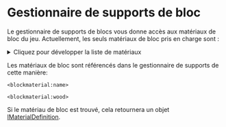 # Gestionnaire de supports de bloc

Le gestionnaire de supports de blocs vous donne accès aux matériaux de bloc du jeu. Actuellement, les seuls matériaux de bloc pris en charge sont :

<details>
    <summary>Cliquez pour développer la liste de matériaux</summary>
    <ul>
        <li>Aérien</li>
        <li>Herbe</li>
        <li>Sol</li>
        <li>Bois</li>
        <li>Roche</li>
        <li>Fer</li>
        <li>Enclume</li>
        <li>Eau</li>
        <li>Lava</li>
        <li>Feuilles</li>
        <li>Plantes</li>
        <li>Vine</li>
        <li>Éponge</li>
        <li>Tissu</li>
        <li>Feu</li>
        <li>sable</li>
        <li>Circuits</li>
        <li>Tapis</li>
        <li>Verre</li>
        <li>format@@0 Redstone_Light</li>
        <li>TNT</li>
        <li>Corail</li>
        <li>Glace</li>
        <li>format@@0 Packed_Ice</li>
        <li>format@@0 Crafted_Snow</li>
        <li>Cactus</li>
        <li>Argile</li>
        <li>Gourd</li>
        <li>Oeuf_Dragon</li>
        <li>Portail</li>
        <li>Gâteau</li>
        <li>Web</li>
    </ul>
</details>

Les matériaux de bloc sont référencés dans le gestionnaire de supports de cette manière:

```zenscript
<blockmaterial:name>

<blockmaterial:wood>
```

Si le matériau de bloc est trouvé, cela retournera un objet [IMaterialDefinition](/Mods/ContentTweaker/Vanilla/Types/Block/IMaterialDefinition/).